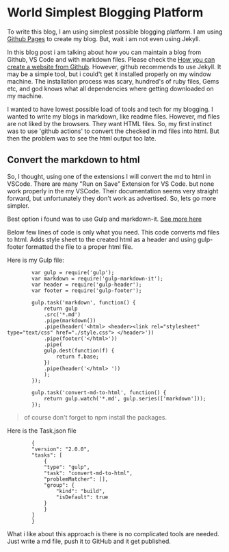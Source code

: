 
# World Simplest Blogging Platform
 To write this blog, I am using simplest possible blogging platform. I am using [Github Pages]("https://pages.github.com/) to create my blog. But, wait i am not even using Jekyll. 

 In this blog post i am talking about how you can maintain a blog from Github, VS Code and with markdown files. Please check the [How you can create a website from Github](https://pages.github.com/). However, github recommends to use Jekyll. It may be a simple tool, but i could't get it installed properly on my window machine. The installation process was scary,  hundred's of ruby files, Gems etc, and god knows what all dependencies where getting downloaded on my machine. 

I wanted to have lowest possible load of tools and tech for my blogging. I wanted to write my blogs in markdown, like readme files. However, md files are not liked by the browsers. They want HTML files. So, my first instinct was to use 'github actions' to convert the checked in md files into html. But then the problem was to see the html output too late.

## Convert the markdown to html
So, I thought, using one of the extensions I will convert the md to html in VSCode. There are many "Run on Save" Extension for VS Code. but none work properly in the my VSCode. Their documentation seems very straight forward, but unfortunately they don't work as advertised. So, lets go more simpler.

Best option i found was to use Gulp and markdown-it. [See more here](
https://code.visualstudio.com/docs/languages/markdown#_automating-markdown-compilation)

Below few lines of code is only what you need. This code converts md files to html. Adds style sheet to the created html as a header and using gulp-footer formatted the file to a proper html file. 

Here is my Gulp file:

            var gulp = require('gulp');
            var markdown = require('gulp-markdown-it');
            var header = require('gulp-header');
            var footer = require('gulp-footer');

            gulp.task('markdown', function() {
                return gulp
                .src('*.md')
                .pipe(markdown())
                .pipe(header('<html> <header><link rel="stylesheet" type="text/css" href="./style.css"> </header>'))
                .pipe(footer('</html>'))
                .pipe(
                gulp.dest(function(f) {
                    return f.base;
                })
                .pipe(header('</html> '))
                );
            });

            gulp.task('convert-md-to-html', function() {
                return gulp.watch('*.md', gulp.series(['markdown']));
            });
 

> of course don't forget to npm install the packages.

Here is the Task.json file

            {
            "version": "2.0.0",
            "tasks": [
                {
                "type": "gulp",
                "task": "convert-md-to-html",
                "problemMatcher": [],
                "group": {
                    "kind": "build",
                    "isDefault": true
                }
                }
            ]
            }





What i like about this approach is there is no complicated tools are needed. Just write a md file, push it to GitHub and it get published. 
